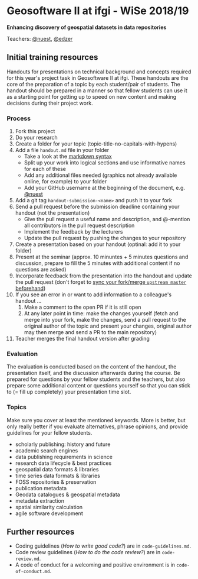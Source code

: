 # Geosoftware II at ifgi - WiSe 2018/19

**Enhancing discovery of geospatial datasets in data repositories**

Teachers: [@nuest](https://github.com/nuest/), [@edzer](http://github.com/edzer/)

## Initial training resources

Handouts for presentations on technical background and concepts required for this year's project task in Geosoftware II at ifgi.
These handouts are the core of the preparation of a topic by each student/pair of students.
The handout should be prepared in a manner so that fellow students can use it as a starting point for getting up to speed on new content and making decisions during their project work.

### Process

1. Fork this project
1. Do your research
1. Create a folder for your topic (topic-title-no-capitals-with-hypens)
1. Add a file `handout.md` file in your folder
    * Take a look at the [markdown syntax](https://guides.github.com/features/mastering-markdown/)
    * Split up your work into logical sections and use informative names for each of these
    * Add any additional files needed (graphics not already available online, for example) to your folder
    * Add your GitHub username at the beginning of the document, e.g. [@nuest](https://github.com/nuest/)
1. Add a git tag `handout-submission-<name>` and push it to your fork
1. Send a pull request before the submission deadline containing your handout (not the presentation)
    * Give the pull request a useful name and description, and @-mention all contributors in the pull request description
    * Implement the feedback by the lecturers
    * Update the pull request by pushing the changes to your repository
1. Create a presentation based on your handout (optinal: add it to your folder)
1. Present at the seminar (approx. 10 minuntes + 5 minutes questions and discussion, prepare to fill the 5 minutes with additional content if no questions are asked)
1. Incorporate feedback from the presentation into the handout and update the pull request (don't forget to [sync your fork/merge `upstream master` beforehand](https://help.github.com/articles/syncing-a-fork/))
1. If you see an error in or want to add information to a colleague's handout ...
    1. Make a comment to the open PR if it is still open
    1. At any later point in time: make the changes yourself (fetch and merge into your fork, make the changes, send a pull request to the original author of the topic and present your changes, original author may then merge and send a PR to the main repository)
1. Teacher merges the final handout version after grading

### Evaluation

The evaluation is conducted based on the content of the handout, the presentation itself, and the discussion afterwards during the course.
Be prepared for questions by your fellow students and the teachers, but also prepare some additional content or questions yourself so that you can stick to (= fill up completely) your presentation time slot.

### Topics

Make sure you cover at least the mentioned keywords.
More is better, but only really better if you evaluate alternatives, phrase opinions, and provide guidelines for your fellow students.

- scholarly publishing: history and future
- academic search engines
- data publishing requirements in science
- research data lifecycle & best practices
- geospatial data formats & libraries
- time series data formats & libraries
- FOSS repositories & preservation
- publication metadata
- Geodata catalogues & geospatial metadata
- metadata extraction
- spatial similarity calculation
- agile software development

## Further resources

* Coding guidelines (*How to write good code?*) are in `code-guidelines.md`.
* Code review guidelines (*How to do the code review?*) are in `code-review.md`.
* A code of conduct for a welcoming and positive environment is in `code-of-conduct.md`.
